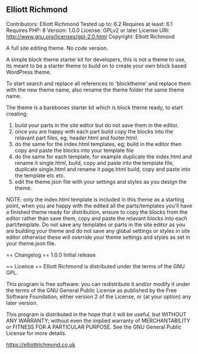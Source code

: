 ## Elliott Richmond

Contributors: Elliott Richmond
Tested up to: 6.2
Requires at least: 6.1
Requires PHP: 8
Version: 1.0.0
License: GPLv2 or later
License URI: http://www.gnu.org/licenses/gpl-2.0.html
Copyright: Elliott Richmond

A full site editing theme. No code version.

A simple block theme starter kit for developers, this is not a theme to use, its meant to be a starter theme to build on to create your own block based WordPress theme.

To start search and replace all references to 'blocktheme' and replace them with the new theme name, also rename the theme folder the same theme name.

The theme is a barebones starter kit which is block theme ready, to start creating:

1. build your parts in the site editor but do not save them in the editor.
2. once you are happy with each part build copy the blocks into the relavant part files, eg; header.html and footer.html.
3. do the same for the index.html templates, eg; build in the editor then copy and paste the blocks into your template file
4. do the same for each template, for example duplicate the index.html and rename it single.html, build, copy and paste into the template file, duplicate single.html and rename it page.html build, copy and paste into the template etc etc.
5. edit the theme.json file with your settings and styles as you design the theme.

NOTE: only the index.html template is included in this theme as a starting point, when you are happy with the edited all the parts/templates you'll have a finished theme ready for distribution, ensure to copy the blocks from the editor rather than save them, copy and paste the relavant blocks into each part/template.
Do not save any templates or parts in the site editor as you are building your theme and do not save any global settings or styles in site editor otherwise these will override your theme settings and styles as set in your theme.json file.

== Changelog ==
1.0.0 Initial release

== Licence ==
Elliott Richmond is distributed under the terms of the GNU GPL.

This program is free software: you can redistribute it and/or modify
it under the terms of the GNU General Public License as published by
the Free Software Foundation, either version 2 of the License, or
(at your option) any later version.

This program is distributed in the hope that it will be useful,
but WITHOUT ANY WARRANTY; without even the implied warranty of
MERCHANTABILITY or FITNESS FOR A PARTICULAR PURPOSE. See the
GNU General Public License for more details.

https://elliottrichmond.co.uk
